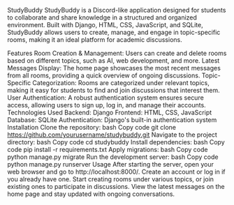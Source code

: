 StudyBuddy
StudyBuddy is a Discord-like application designed for students to collaborate and share knowledge in a structured and organized environment. Built with Django, HTML, CSS, JavaScript, and SQLite, StudyBuddy allows users to create, manage, and engage in topic-specific rooms, making it an ideal platform for academic discussions.

Features
Room Creation & Management: Users can create and delete rooms based on different topics, such as AI, web development, and more.
Latest Messages Display: The home page showcases the most recent messages from all rooms, providing a quick overview of ongoing discussions.
Topic-Specific Categorization: Rooms are categorized under relevant topics, making it easy for students to find and join discussions that interest them.
User Authentication: A robust authentication system ensures secure access, allowing users to sign up, log in, and manage their accounts.
Technologies Used
Backend: Django
Frontend: HTML, CSS, JavaScript
Database: SQLite
Authentication: Django's built-in authentication system
Installation
Clone the repository:
bash
Copy code
git clone https://github.com/yourusername/studybuddy.git
Navigate to the project directory:
bash
Copy code
cd studybuddy
Install dependencies:
bash
Copy code
pip install -r requirements.txt
Apply migrations:
bash
Copy code
python manage.py migrate
Run the development server:
bash
Copy code
python manage.py runserver
Usage
After starting the server, open your web browser and go to http://localhost:8000/.
Create an account or log in if you already have one.
Start creating rooms under various topics, or join existing ones to participate in discussions.
View the latest messages on the home page and stay updated with ongoing conversations.
